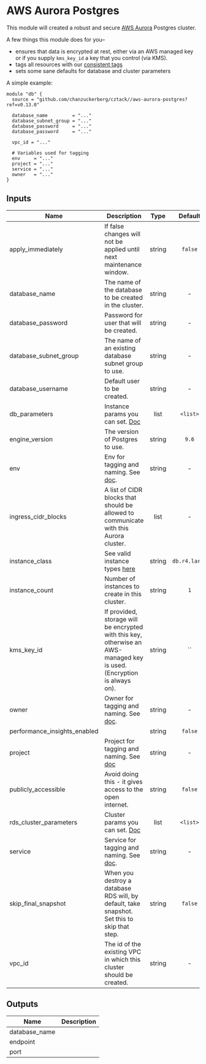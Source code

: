 # AWS Aurora Postgres

This module will created a robust and secure [AWS Aurora](https://aws.amazon.com/rds/aurora/) Postgres cluster.

A few things this module does for you–

* ensures that data is encrypted at rest, either via an AWS managed key or if you supply `kms_key_id` a key that you control (via KMS).
* tags all resources with our [consistent tags](../README.md#Consistent%20Tagging)
* sets some sane defaults for database and cluster parameters

A simple example:

```hcl
module "db" {
  source = "github.com/chanzuckerberg/cztack//aws-aurora-postgres?ref=v0.13.0"

  database_name         = "..."
  database_subnet_group = "..."
  database_password     = "..."
  database_password     = "..."
  
  vpc_id = "..."

  # Variables used for tagging
  env     = "..."
  project = "..."
  service = "..."
  owner   = "..."
}
```

<!-- START -->

## Inputs

| Name | Description | Type | Default | Required |
|------|-------------|:----:|:-----:|:-----:|
| apply_immediately | If false changes will not be applied until next maintenance window. | string | `false` | no |
| database_name | The name of the database to be created in the cluster. | string | - | yes |
| database_password | Password for user that will be created. | string | - | yes |
| database_subnet_group | The name of an existing database subnet group to use. | string | - | yes |
| database_username | Default user to be created. | string | - | yes |
| db_parameters | Instance params you can set. [Doc](https://docs.aws.amazon.com/AmazonRDS/latest/AuroraUserGuide/AuroraPostgreSQL.Reference.html#AuroraPostgreSQL.Reference.Parameters.Instance) | list | `<list>` | no |
| engine_version | The version of Postgres to use. | string | `9.6` | no |
| env | Env for tagging and naming. See [doc](../README.md#consistent-tagging). | string | - | yes |
| ingress_cidr_blocks | A list of CIDR blocks that should be allowed to communicate with this Aurora cluster. | list | - | yes |
| instance_class | See valid instance types [here](https://docs.aws.amazon.com/AmazonRDS/latest/AuroraUserGuide/AuroraPostgreSQL.Managing.html) | string | `db.r4.large` | no |
| instance_count | Number of instances to create in this cluster. | string | `1` | no |
| kms_key_id | If provided, storage will be encrypted with this key, otherwise an AWS-managed key is used. (Encryption is always on). | string | `` | no |
| owner | Owner for tagging and naming. See [doc](../README.md#consistent-tagging). | string | - | yes |
| performance_insights_enabled |  | string | `false` | no |
| project | Project for tagging and naming. See [doc](../README.md#consistent-tagging) | string | - | yes |
| publicly_accessible | Avoid doing this - it gives access to the open internet. | string | `false` | no |
| rds_cluster_parameters | Cluster params you can set. [Doc](https://docs.aws.amazon.com/AmazonRDS/latest/AuroraUserGuide/AuroraPostgreSQL.Reference.html#AuroraPostgreSQL.Reference.Parameters.Cluster) | list | `<list>` | no |
| service | Service for tagging and naming. See [doc](../README.md#consistent-tagging). | string | - | yes |
| skip_final_snapshot | When you destroy a database RDS will, by default, take snapshot. Set this to skip that step. | string | `false` | no |
| vpc_id | The id of the existing VPC in which this cluster should be created. | string | - | yes |

## Outputs

| Name | Description |
|------|-------------|
| database_name |  |
| endpoint |  |
| port |  |

<!-- END -->
